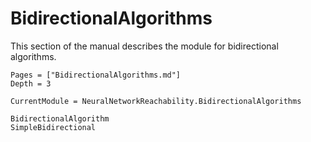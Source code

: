 # BidirectionalAlgorithms

This section of the manual describes the module for bidirectional algorithms.

```@contents
Pages = ["BidirectionalAlgorithms.md"]
Depth = 3
```

```@meta
CurrentModule = NeuralNetworkReachability.BidirectionalAlgorithms
```

```@docs
BidirectionalAlgorithm
SimpleBidirectional
```
